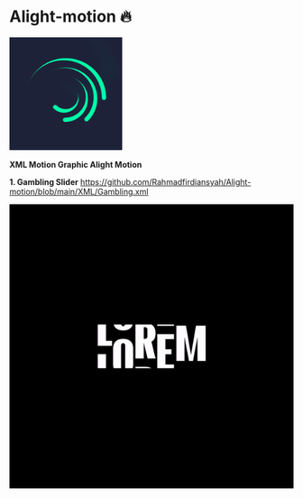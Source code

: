 # Alight-motion 🔥
<img src="https://github.com/Rahmadfirdiansyah/Alight-motion/blob/main/Gambar/Logo.png" width="200"> 

**XML Motion Graphic Alight Motion**

**1. Gambling Slider** https://github.com/Rahmadfirdiansyah/Alight-motion/blob/main/XML/Gambling.xml

![gif](https://github.com/Rahmadfirdiansyah/Alight-motion/blob/main/Gambar/Gambling%20slider.gif)
